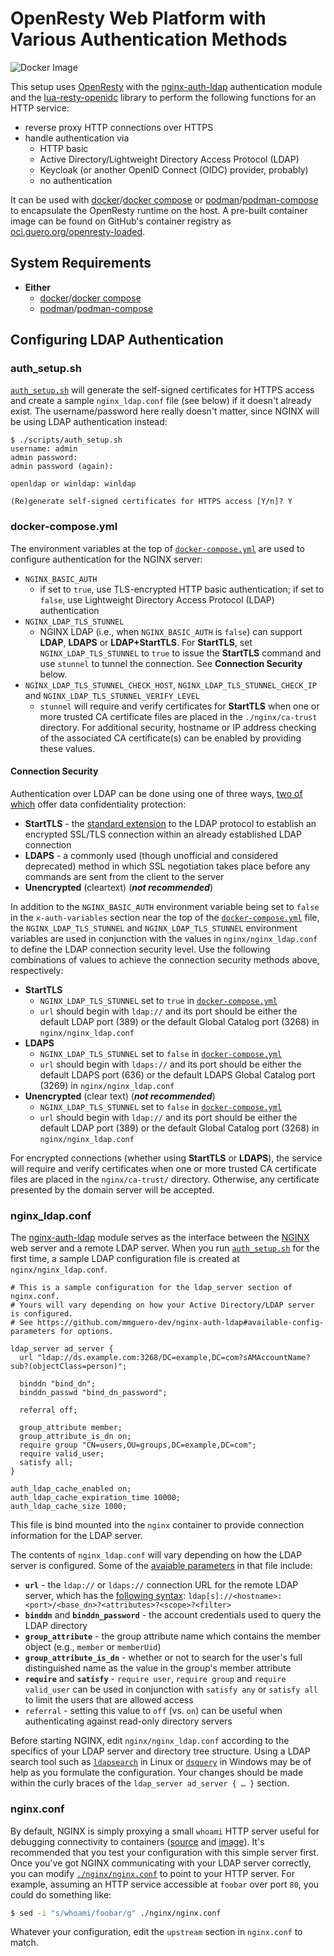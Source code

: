 # OpenResty Web Platform with Various Authentication Methods

![Docker Image](https://github.com/mmguero/openresty-loaded/workflows/openresty-loaded-build-push-ghcr/badge.svg)

This setup uses [OpenResty](https://openresty.org/en/) with the [nginx-auth-ldap](https://github.com/mmguero-dev/nginx-auth-ldap) authentication module and the [lua-resty-openidc](https://github.com/zmartzone/lua-resty-openidc/) library to perform the following functions for an HTTP service:

* reverse proxy HTTP connections over HTTPS
* handle authentication via
    - HTTP basic
    - Active Directory/Lightweight Directory Access Protocol (LDAP)
    - Keycloak (or another OpenID Connect (OIDC) provider, probably)
    - no authentication

It can be used with [docker](https://docs.docker.com/get-docker/)/[docker compose](https://docs.docker.com/compose/) or [podman](https://podman.io/)/[podman-compose](https://github.com/containers/podman-compose) to encapsulate the OpenResty runtime on the host. A pre-built container image can be found on GitHub's container registry as [oci.guero.org/openresty-loaded](https://github.com/mmguero/openresty-loaded/pkgs/container/openresty-loaded).

## System Requirements

* **Either**
    * [docker](https://docs.docker.com/get-docker/)/[docker compose](https://docs.docker.com/compose/)
    * [podman](https://podman.io/getting-started/installation)/[podman-compose](https://github.com/containers/podman-compose)

## Configuring LDAP Authentication

### auth_setup.sh

 [`auth_setup.sh`](scripts/auth_setup.sh) will generate the self-signed certificates for HTTPS access and create a sample `nginx_ldap.conf` file (see below) if it doesn't already exist. The username/password here really doesn't matter, since NGINX will be using LDAP authentication instead:

```
$ ./scripts/auth_setup.sh 
username: admin
admin password: 
admin password (again): 

openldap or winldap: winldap

(Re)generate self-signed certificates for HTTPS access [Y/n]? Y
```

### docker-compose.yml

The environment variables at the top of [`docker-compose.yml`](./docker-compose.yml) are used to configure authentication for the NGINX server:

* `NGINX_BASIC_AUTH`
    * if set to `true`, use TLS-encrypted HTTP basic authentication; if set to `false`, use Lightweight Directory Access Protocol (LDAP) authentication
* `NGINX_LDAP_TLS_STUNNEL`
    * NGINX LDAP (i.e., when `NGINX_BASIC_AUTH` is `false`) can support **LDAP**, **LDAPS** or **LDAP+StartTLS**. For **StartTLS**, set `NGINX_LDAP_TLS_STUNNEL` to `true` to issue the **StartTLS** command and use `stunnel` to tunnel the connection. See **Connection Security** below.
* `NGINX_LDAP_TLS_STUNNEL_CHECK_HOST`, `NGINX_LDAP_TLS_STUNNEL_CHECK_IP` and `NGINX_LDAP_TLS_STUNNEL_VERIFY_LEVEL`
    * `stunnel` will require and verify certificates for **StartTLS** when one or more trusted CA certificate files are placed in the `./nginx/ca-trust` directory. For additional security, hostname or IP address checking of the associated CA certificate(s) can be enabled by providing these values.

#### Connection Security

Authentication over LDAP can be done using one of three ways, [two of which](https://docs.microsoft.com/en-us/openspecs/windows_protocols/ms-adts/8e73932f-70cf-46d6-88b1-8d9f86235e81) offer data confidentiality protection: 

* **StartTLS** - the [standard extension](https://tools.ietf.org/html/rfc2830) to the LDAP protocol to establish an encrypted SSL/TLS connection within an already established LDAP connection
* **LDAPS** - a commonly used (though unofficial and considered deprecated) method in which SSL negotiation takes place before any commands are sent from the client to the server
* **Unencrypted** (cleartext) (***not recommended***)

In addition to the `NGINX_BASIC_AUTH` environment variable being set to `false` in the `x-auth-variables` section near the top of the [`docker-compose.yml`](#DockerComposeYml) file, the `NGINX_LDAP_TLS_STUNNEL` and `NGINX_LDAP_TLS_STUNNEL` environment variables are used in conjunction with the values in `nginx/nginx_ldap.conf` to define the LDAP connection security level. Use the following combinations of values to achieve the connection security methods above, respectively:

* **StartTLS**
    - `NGINX_LDAP_TLS_STUNNEL` set to `true` in [`docker-compose.yml`](#DockerComposeYml)
    - `url` should begin with `ldap://` and its port should be either the default LDAP port (389) or the default Global Catalog port (3268) in `nginx/nginx_ldap.conf` 
* **LDAPS**
    - `NGINX_LDAP_TLS_STUNNEL` set to `false` in [`docker-compose.yml`](#DockerComposeYml)
    - `url` should begin with `ldaps://` and its port should be either the default LDAPS port (636) or the default LDAPS Global Catalog port (3269) in `nginx/nginx_ldap.conf` 
* **Unencrypted** (clear text) (***not recommended***)
    - `NGINX_LDAP_TLS_STUNNEL` set to `false` in [`docker-compose.yml`](#DockerComposeYml)
    - `url` should begin with `ldap://` and its port should be either the default LDAP port (389) or the default Global Catalog port (3268) in `nginx/nginx_ldap.conf` 

For encrypted connections (whether using **StartTLS** or **LDAPS**), the service will require and verify certificates when one or more trusted CA certificate files are placed in the `nginx/ca-trust/` directory. Otherwise, any certificate presented by the domain server will be accepted.

### nginx_ldap.conf

The [nginx-auth-ldap](https://github.com/mmguero-dev/nginx-auth-ldap) module serves as the interface between the [NGINX](https://nginx.org/) web server and a remote LDAP server. When you run [`auth_setup.sh`](scripts/auth_setup.sh) for the first time, a sample LDAP configuration file is created at `nginx/nginx_ldap.conf`. 

```
# This is a sample configuration for the ldap_server section of nginx.conf.
# Yours will vary depending on how your Active Directory/LDAP server is configured.
# See https://github.com/mmguero-dev/nginx-auth-ldap#available-config-parameters for options.

ldap_server ad_server {
  url "ldap://ds.example.com:3268/DC=example,DC=com?sAMAccountName?sub?(objectClass=person)";

  binddn "bind_dn";
  binddn_passwd "bind_dn_password";

  referral off;

  group_attribute member;
  group_attribute_is_dn on;
  require group "CN=users,OU=groups,DC=example,DC=com";
  require valid_user;
  satisfy all;
}

auth_ldap_cache_enabled on;
auth_ldap_cache_expiration_time 10000;
auth_ldap_cache_size 1000;
```

This file is bind mounted into the `nginx` container to provide connection information for the LDAP server.

The contents of `nginx_ldap.conf` will vary depending on how the LDAP server is configured. Some of the [avaiable parameters](https://github.com/mmguero-dev/nginx-auth-ldap#available-config-parameters) in that file include:

* **`url`** - the `ldap://` or `ldaps://` connection URL for the remote LDAP server, which has the [following syntax](https://www.ietf.org/rfc/rfc2255.txt): `ldap[s]://<hostname>:<port>/<base_dn>?<attributes>?<scope>?<filter>`
* **`binddn`** and **`binddn_password`** - the account credentials used to query the LDAP directory
* **`group_attribute`** - the group attribute name which contains the member object (e.g., `member` or `memberUid`)
* **`group_attribute_is_dn`** - whether or not to search for the user's full distinguished name as the value in the group's member attribute
* **`require`** and **`satisfy`** - `require user`, `require group` and `require valid_user` can be used in conjunction with `satisfy any` or `satisfy all` to limit the users that are allowed access
* `referral` - setting this value to `off` (vs. `on`) can be useful when authenticating against read-only directory servers

Before starting NGINX, edit `nginx/nginx_ldap.conf` according to the specifics of your LDAP server and directory tree structure. Using a LDAP search tool such as [`ldapsearch`](https://www.openldap.org/software/man.cgi?query=ldapsearch) in Linux or [`dsquery`](https://social.technet.microsoft.com/wiki/contents/articles/2195.active-directory-dsquery-commands.aspx) in Windows may be of help as you formulate the configuration. Your changes should be made within the curly braces of the `ldap_server ad_server { … }` section.

### nginx.conf

By default, NGINX is simply proxying a small `whoami` HTTP server useful for debugging connectivity to containers ([source](https://github.com/traefik/whoami) and [image](https://hub.docker.com/r/containous/whoami)). It's recommended that you test your configuration with this simple server first. Once you've got NGINX communicating with your LDAP server correctly, you can modify [`./nginx/nginx.conf`](./nginx/nginx.conf) to point to your HTTP server. For example, assuming an HTTP service accessible at `foobar` over port `80`, you could do something like:

```bash
$ sed -i "s/whoami/foobar/g" ./nginx/nginx.conf
```

Whatever your configuration, edit the `upstream` section in `nginx.conf` to match.
